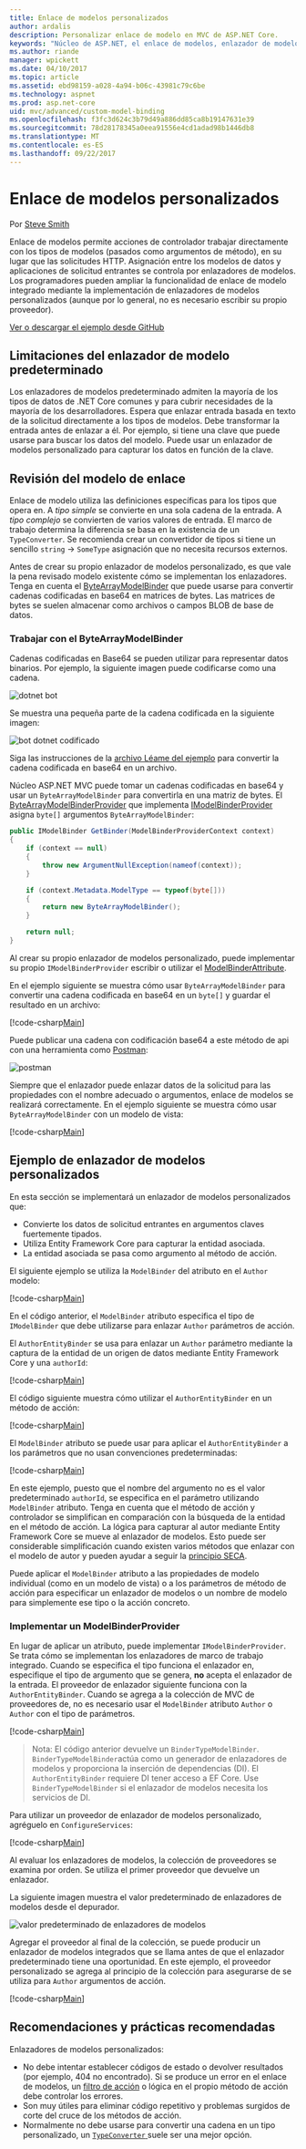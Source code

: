 ```yaml
---
title: Enlace de modelos personalizados
author: ardalis
description: Personalizar enlace de modelo en MVC de ASP.NET Core.
keywords: "Núcleo de ASP.NET, el enlace de modelos, enlazador de modelos personalizado"
ms.author: riande
manager: wpickett
ms.date: 04/10/2017
ms.topic: article
ms.assetid: ebd98159-a028-4a94-b06c-43981c79c6be
ms.technology: aspnet
ms.prod: asp.net-core
uid: mvc/advanced/custom-model-binding
ms.openlocfilehash: f3fc3d624c3b79d49a886dd85ca8b19147631e39
ms.sourcegitcommit: 78d28178345a0eea91556e4cd1adad98b1446db8
ms.translationtype: MT
ms.contentlocale: es-ES
ms.lasthandoff: 09/22/2017
---
```

# <a name="custom-model-binding"></a>Enlace de modelos personalizados

Por [Steve Smith](https://ardalis.com/)

Enlace de modelos permite acciones de controlador trabajar directamente con los tipos de modelos (pasados como argumentos de método), en su lugar que las solicitudes HTTP. Asignación entre los modelos de datos y aplicaciones de solicitud entrantes se controla por enlazadores de modelos. Los programadores pueden ampliar la funcionalidad de enlace de modelo integrado mediante la implementación de enlazadores de modelos personalizados (aunque por lo general, no es necesario escribir su propio proveedor).

[Ver o descargar el ejemplo desde GitHub](https://github.com/aspnet/Docs/tree/master/aspnetcore/mvc/advanced/custom-model-binding/)

## <a name="default-model-binder-limitations"></a>Limitaciones del enlazador de modelo predeterminado

Los enlazadores de modelos predeterminado admiten la mayoría de los tipos de datos de .NET Core comunes y para cubrir necesidades de la mayoría de los desarrolladores. Espera que enlazar entrada basada en texto de la solicitud directamente a los tipos de modelos. Debe transformar la entrada antes de enlazar a él. Por ejemplo, si tiene una clave que puede usarse para buscar los datos del modelo. Puede usar un enlazador de modelos personalizado para capturar los datos en función de la clave.

## <a name="model-binding-review"></a>Revisión del modelo de enlace

Enlace de modelo utiliza las definiciones específicas para los tipos que opera en. A *tipo simple* se convierte en una sola cadena de la entrada. A *tipo complejo* se convierten de varios valores de entrada. El marco de trabajo determina la diferencia se basa en la existencia de un `TypeConverter`. Se recomienda crear un convertidor de tipos si tiene un sencillo `string`  ->  `SomeType` asignación que no necesita recursos externos.

Antes de crear su propio enlazador de modelos personalizado, es que vale la pena revisado modelo existente cómo se implementan los enlazadores. Tenga en cuenta el [ByteArrayModelBinder](https://docs.microsoft.com/aspnet/core/api/microsoft.aspnetcore.mvc.modelbinding.binders.bytearraymodelbinder) que puede usarse para convertir cadenas codificadas en base64 en matrices de bytes. Las matrices de bytes se suelen almacenar como archivos o campos BLOB de base de datos.

### <a name="working-with-the-bytearraymodelbinder"></a>Trabajar con el ByteArrayModelBinder

Cadenas codificadas en Base64 se pueden utilizar para representar datos binarios. Por ejemplo, la siguiente imagen puede codificarse como una cadena.

![dotnet bot](custom-model-binding/images/bot.png "bot dotnet.")

Se muestra una pequeña parte de la cadena codificada en la siguiente imagen:

![bot dotnet codificado](custom-model-binding/images/encoded-bot.png "bot dotnet codificado")

Siga las instrucciones de la [archivo Léame del ejemplo](https://github.com/aspnet/Docs/blob/master/aspnetcore/mvc/advanced/custom-model-binding/sample/CustomModelBindingSample/README.md) para convertir la cadena codificada en base64 en un archivo.

Núcleo ASP.NET MVC puede tomar un cadenas codificadas en base64 y usar un `ByteArrayModelBinder` para convertirla en una matriz de bytes. El [ByteArrayModelBinderProvider](https://docs.microsoft.com/aspnet/core/api/microsoft.aspnetcore.mvc.modelbinding.binders.bytearraymodelbinderprovider) que implementa [IModelBinderProvider](https://docs.microsoft.com/aspnet/core/api/microsoft.aspnetcore.mvc.modelbinding.imodelbinderprovider) asigna `byte[]` argumentos `ByteArrayModelBinder`:

```csharp
public IModelBinder GetBinder(ModelBinderProviderContext context)
{
    if (context == null)
    {
        throw new ArgumentNullException(nameof(context));
    }

    if (context.Metadata.ModelType == typeof(byte[]))
    {
        return new ByteArrayModelBinder();
    }

    return null;
}
```

Al crear su propio enlazador de modelos personalizado, puede implementar su propio `IModelBinderProvider` escribir o utilizar el [ModelBinderAttribute](https://docs.microsoft.com/aspnet/core/api/microsoft.aspnetcore.mvc.modelbinderattribute).

En el ejemplo siguiente se muestra cómo usar `ByteArrayModelBinder` para convertir una cadena codificada en base64 en un `byte[]` y guardar el resultado en un archivo:

[!code-csharp[Main](custom-model-binding/sample/CustomModelBindingSample/Controllers/ImageController.cs?name=post1&highlight=3)]

Puede publicar una cadena con codificación base64 a este método de api con una herramienta como [Postman](https://www.getpostman.com/):

![postman](custom-model-binding/images/postman.png "postman")

Siempre que el enlazador puede enlazar datos de la solicitud para las propiedades con el nombre adecuado o argumentos, enlace de modelos se realizará correctamente. En el ejemplo siguiente se muestra cómo usar `ByteArrayModelBinder` con un modelo de vista:

[!code-csharp[Main](custom-model-binding/sample/CustomModelBindingSample/Controllers/ImageController.cs?name=post2&highlight=2)]

## <a name="custom-model-binder-sample"></a>Ejemplo de enlazador de modelos personalizados

En esta sección se implementará un enlazador de modelos personalizados que:

- Convierte los datos de solicitud entrantes en argumentos claves fuertemente tipados.
- Utiliza Entity Framework Core para capturar la entidad asociada.
- La entidad asociada se pasa como argumento al método de acción.

El siguiente ejemplo se utiliza la `ModelBinder` del atributo en el `Author` modelo:

[!code-csharp[Main](custom-model-binding/sample/CustomModelBindingSample/Data/Author.cs?highlight=10)]

En el código anterior, el `ModelBinder` atributo especifica el tipo de `IModelBinder` que debe utilizarse para enlazar `Author` parámetros de acción. 

El `AuthorEntityBinder` se usa para enlazar un `Author` parámetro mediante la captura de la entidad de un origen de datos mediante Entity Framework Core y una `authorId`:

[!code-csharp[Main](custom-model-binding/sample/CustomModelBindingSample/Binders/AuthorEntityBinder.cs?name=demo)]

El código siguiente muestra cómo utilizar el `AuthorEntityBinder` en un método de acción:

[!code-csharp[Main](custom-model-binding/sample/CustomModelBindingSample/Controllers/BoundAuthorsController.cs?name=demo2&highlight=2)]

El `ModelBinder` atributo se puede usar para aplicar el `AuthorEntityBinder` a los parámetros que no usan convenciones predeterminadas:

[!code-csharp[Main](custom-model-binding/sample/CustomModelBindingSample/Controllers/BoundAuthorsController.cs?name=demo1&highlight=2)]

En este ejemplo, puesto que el nombre del argumento no es el valor predeterminado `authorId`, se especifica en el parámetro utilizando `ModelBinder` atributo. Tenga en cuenta que el método de acción y controlador se simplifican en comparación con la búsqueda de la entidad en el método de acción. La lógica para capturar al autor mediante Entity Framework Core se mueve al enlazador de modelos. Esto puede ser considerable simplificación cuando existen varios métodos que enlazar con el modelo de autor y pueden ayudar a seguir la [principio SECA](http://deviq.com/don-t-repeat-yourself/).

Puede aplicar el `ModelBinder` atributo a las propiedades de modelo individual (como en un modelo de vista) o a los parámetros de método de acción para especificar un enlazador de modelos o un nombre de modelo para simplemente ese tipo o la acción concreto.

### <a name="implementing-a-modelbinderprovider"></a>Implementar un ModelBinderProvider

En lugar de aplicar un atributo, puede implementar `IModelBinderProvider`. Se trata cómo se implementan los enlazadores de marco de trabajo integrado. Cuando se especifica el tipo funciona el enlazador en, especifique el tipo de argumento que se genera, **no** acepta el enlazador de la entrada. El proveedor de enlazador siguiente funciona con la `AuthorEntityBinder`. Cuando se agrega a la colección de MVC de proveedores de, no es necesario usar el `ModelBinder` atributo `Author` o `Author` con el tipo de parámetros.

[!code-csharp[Main](custom-model-binding/sample/CustomModelBindingSample/Binders/AuthorEntityBinderProvider.cs?highlight=17-20)]

> Nota: El código anterior devuelve un `BinderTypeModelBinder`. `BinderTypeModelBinder`actúa como un generador de enlazadores de modelos y proporciona la inserción de dependencias (DI). El `AuthorEntityBinder` requiere DI tener acceso a EF Core. Use `BinderTypeModelBinder` si el enlazador de modelos necesita los servicios de DI.

Para utilizar un proveedor de enlazador de modelos personalizado, agréguelo en `ConfigureServices`:

[!code-csharp[Main](custom-model-binding/sample/CustomModelBindingSample/Startup.cs?name=callout&highlight=5-9)]

Al evaluar los enlazadores de modelos, la colección de proveedores se examina por orden. Se utiliza el primer proveedor que devuelve un enlazador.

La siguiente imagen muestra el valor predeterminado de enlazadores de modelos desde el depurador.

![valor predeterminado de enlazadores de modelos](custom-model-binding/images/default-model-binders.png "predeterminado enlazadores de modelos")

Agregar el proveedor al final de la colección, se puede producir un enlazador de modelos integrados que se llama antes de que el enlazador predeterminado tiene una oportunidad. En este ejemplo, el proveedor personalizado se agrega al principio de la colección para asegurarse de se utiliza para `Author` argumentos de acción.

[!code-csharp[Main](custom-model-binding/sample/CustomModelBindingSample/Startup.cs?name=callout&highlight=5-9)]

## <a name="recommendations-and-best-practices"></a>Recomendaciones y prácticas recomendadas

Enlazadores de modelos personalizados:
- No debe intentar establecer códigos de estado o devolver resultados (por ejemplo, 404 no encontrado). Si se produce un error en el enlace de modelos, un [filtro de acción](xref:mvc/controllers/filters) o lógica en el propio método de acción debe controlar los errores.
- Son muy útiles para eliminar código repetitivo y problemas surgidos de corte del cruce de los métodos de acción.
- Normalmente no debe usarse para convertir una cadena en un tipo personalizado, un [ `TypeConverter` ](https://docs.microsoft.com//dotnet/api/system.componentmodel.typeconverter) suele ser una mejor opción.
